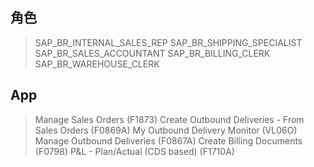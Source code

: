 ## 角色
> SAP_BR_INTERNAL_SALES_REP
> SAP_BR_SHIPPING_SPECIALIST
> SAP_BR_SALES_ACCOUNTANT
> SAP_BR_BILLING_CLERK
> SAP_BR_WAREHOUSE_CLERK
## App
> Manage Sales Orders (F1873)
> Create Outbound Deliveries - From Sales Orders (F0869A)
> My Outbound Delivery Monitor (VL06O)
> Manage Outbound Deliveries (F0867A)
> Create Billing Documents (F0798)
> P&L - Plan/Actual (CDS based) (F1710A)